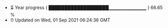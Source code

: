 - ⏳ Year progress { ███████████████████▁▁▁▁▁▁▁▁▁▁▁ } 66.65 %
- ⏰ Updated on Wed, 01 Sep 2021 06:24:36 GMT


